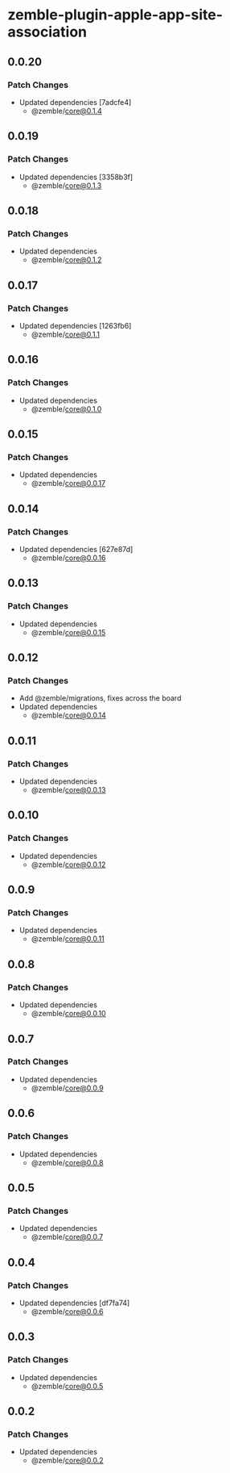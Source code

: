 # zemble-plugin-apple-app-site-association

## 0.0.20

### Patch Changes

- Updated dependencies [7adcfe4]
  - @zemble/core@0.1.4

## 0.0.19

### Patch Changes

- Updated dependencies [3358b3f]
  - @zemble/core@0.1.3

## 0.0.18

### Patch Changes

- Updated dependencies
  - @zemble/core@0.1.2

## 0.0.17

### Patch Changes

- Updated dependencies [1263fb6]
  - @zemble/core@0.1.1

## 0.0.16

### Patch Changes

- Updated dependencies
  - @zemble/core@0.1.0

## 0.0.15

### Patch Changes

- Updated dependencies
  - @zemble/core@0.0.17

## 0.0.14

### Patch Changes

- Updated dependencies [627e87d]
  - @zemble/core@0.0.16

## 0.0.13

### Patch Changes

- Updated dependencies
  - @zemble/core@0.0.15

## 0.0.12

### Patch Changes

- Add @zemble/migrations, fixes across the board
- Updated dependencies
  - @zemble/core@0.0.14

## 0.0.11

### Patch Changes

- Updated dependencies
  - @zemble/core@0.0.13

## 0.0.10

### Patch Changes

- Updated dependencies
  - @zemble/core@0.0.12

## 0.0.9

### Patch Changes

- Updated dependencies
  - @zemble/core@0.0.11

## 0.0.8

### Patch Changes

- Updated dependencies
  - @zemble/core@0.0.10

## 0.0.7

### Patch Changes

- Updated dependencies
  - @zemble/core@0.0.9

## 0.0.6

### Patch Changes

- Updated dependencies
  - @zemble/core@0.0.8

## 0.0.5

### Patch Changes

- Updated dependencies
  - @zemble/core@0.0.7

## 0.0.4

### Patch Changes

- Updated dependencies [df7fa74]
  - @zemble/core@0.0.6

## 0.0.3

### Patch Changes

- Updated dependencies
  - @zemble/core@0.0.5

## 0.0.2

### Patch Changes

- Updated dependencies
  - @zemble/core@0.0.2
